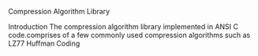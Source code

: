 Compression Algorithm Library

Introduction
The compression algorithm library implemented in ANSI C code.comprises of a few commonly used compression algorithms such as 
	LZ77 
	Huffman Coding

